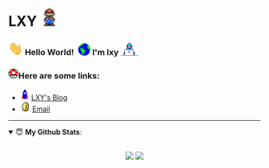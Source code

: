 # LXY <img src="https://github.com/Coding-Coder/Coding-Coder/blob/main/pics/Mario_Hello_Big.gif" width="36px">
### <img src="https://github.com/Coding-Coder/Coding-Coder/blob/main/pics/Hi.gif" width="29px"> **Hello World!** &nbsp;<img src="https://github.com/Coding-Coder/Coding-Coder/blob/main/pics/Earth.gif" width="25px"> **I'm lxy** <img src="https://github.com/Coding-Coder/Coding-Coder/blob/main/pics/Developer.gif" width="35px">

### <img alt="GIF" src="https://github.com/Coding-Coder/Coding-Coder/blob/main/pics/powerup.gif" width="20vw" />Here are some links:
- <img src="https://github.com/Coding-Coder/Coding-Coder/blob/main/pics/Rocket.gif" width="18px"> [LXY's Blog](http://www.codingcode.cn/)
- <img alt="GIF" src="https://github.com/Coding-Coder/Coding-Coder/blob/main/pics/coin.gif" width="20vw" /> [Email](mailto:aethon47@163.com)

<!-- <img align="center" src="https://github.com/Coding-Coder/Coding-Coder/blob/main/pics/eat.svg?sanitize=true" width="200" height="200"> -->

---

<details open>
 <summary> 😇 <b>My Github Stats</b>: </summary>
<br>
<p align = "center">
  <img src = "https://github-readme-stats.vercel.app/api?username=Coding-Coder&line_height=40&theme=dark&show_icons=true&hide_border=true&count_private=true&include_all_commits=true">
  <img src = "https://github-readme-stats.vercel.app/api/top-langs/?username=Coding-Coder&theme=dark&count_private=true&hide_border=true">
</p>
</details>

